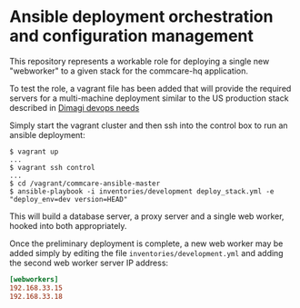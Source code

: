 # Ansible deployment orchestration and configuration management

This repository represents a workable role for deploying a single new
"webworker" to a given stack for the commcare-hq application.

To test the role, a vagrant file has been added that will provide the required
servers for a multi-machine deployment similar to the US production stack
described in
[Dimagi devops needs](https://docs.google.com/document/d/1tQFDC56SU8N1M-1abDWpnQKti2zYroTPBC2EmeIM8SA/pub)

Simply start the vagrant cluster and then ssh into the control box to run an
ansible deployment:

```
$ vagrant up
...
$ vagrant ssh control
...
$ cd /vagrant/commcare-ansible-master
$ ansible-playbook -i inventories/development deploy_stack.yml -e "deploy_env=dev version=HEAD"
```

This will build a database server, a proxy server and a single web worker,
hooked into both appropriately.

Once the preliminary deployment is complete, a new web worker may be added
simply by editing the file `inventories/development.yml` and adding the second
web worker server IP address:

```ini
[webworkers]
192.168.33.15
192.168.33.18
```
